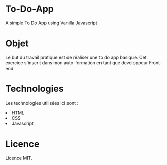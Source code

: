 # To-Do-App
A simple To Do App using Vanilla Javascript
# Objet
Le but du travail pratique est de réaliser une to do app basique. Cet exercice s'inscrit dans mon auto-formation en tant que developpeur Front-end.
# Technologies
Les technologies utilisées ici sont :
<li>HTML</li>
<li>CSS</li>
<li>Javascript</li>

# Licence
Licence MIT.
